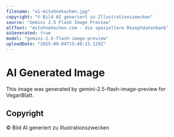 ```yaml
---
filename: "ai-mitohnekochen.jpg"
copyright: "© Bild AI generiert zu Illustrationszwecken"
source: "Gemini 2.5 Flash Image Preview"
altText: "mitohnekochen.com - die speziellere Rezeptdatenbank"
aiGenerated: true
model: "gemini-2.5-flash-image-preview"
uploadDate: "2025-09-04T15:48:15.129Z"
---
```


# AI Generated Image

This image was generated by gemini-2.5-flash-image-preview for VeganBlatt.

## Copyright
© Bild AI generiert zu Illustrationszwecken
